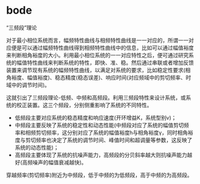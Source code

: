 # bode


“三频段”理论

对于最小相位系统而言，幅频特性曲线与相频特性曲线是一一对应的，所谓一一对应便是可以通过幅频特性曲线得到相频特性曲线中的信息，比如可以通过幅值裕度来判断相角裕度的大小。利用最小相位系统的一一对应特性之后，便可通过研究系统的幅值特性曲线来判断系统的特性，即快、准、稳。然后通过串联或者增加反馈装置来调节现有系统的幅频特性曲线，以满足对系统的要求，比如稳定性要求(相角裕度、幅值裕度)、稳态精度(稳态误差)、响应时间(对应频域中的剪切频率、时域中的调节时间)。

这就引出了三频段理论-低频、中频和高频段。利用三频段特性来设计系统，或系统的校正装置。这三个频段，分别侧重影响了系统的不同特性。
- 低频段主要对应系统的稳态精度和响应速度(开环增益K，系统型别v)；
- 中频段主要反映了系统的稳定性和动态性能(中频段对应了系统的幅值剪切频率和相频剪切频率，这分别对应了系统的幅值裕度h与相角裕度γ，同时相角裕度与剪切频率也决定了系统的调节时间、峰值时间和超调量等参数，这反映了系统的动态性能)；
- 高频段主要体现了系统的抗噪声能力，高频段的分贝斜率越大则抗噪声能力越好(高频噪声的幅值衰减越快)。

穿越频率(剪切频率)附近为中频段，低于中频的为低频段，高于中频的为高频段。
